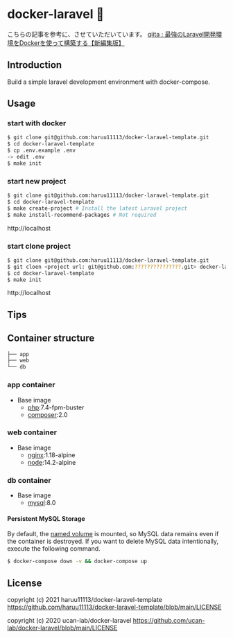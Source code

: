 # docker-laravel 🐳
こちらの記事を参考に、させていただいています。
[qiita : 最強のLaravel開発環境をDockerを使って構築する【新編集版】](https://qiita.com/ucan-lab/items/5fc1281cd8076c8ac9f4#a-laravel%E3%83%97%E3%83%AD%E3%82%B8%E3%82%A7%E3%82%AF%E3%83%88%E3%82%92%E3%83%90%E3%83%BC%E3%82%B8%E3%83%A7%E3%83%B3%E6%8C%87%E5%AE%9A%E3%81%97%E3%81%A6%E6%96%B0%E8%A6%8F%E4%BD%9C%E6%88%90)

## Introduction

Build a simple laravel development environment with docker-compose.

## Usage
### start with docker
```bash
$ git clone git@github.com:haruu11113/docker-laravel-template.git
$ cd docker-laravel-template
$ cp .env.example .env
-> edit .env
$ make init
```

### start new project
```bash
$ git clone git@github.com:haruu11113/docker-laravel-template.git
$ cd docker-laravel-template
$ make create-project # Install the latest Laravel project
$ make install-recommend-packages # Not required
```

http://localhost

### start clone project

```bash
$ git clone git@github.com:haruu11113/docker-laravel-template.git
$ git cloen <project url: git@github.com:???????????????.git> docker-laravel-template/backend
$ cd docker-laravel-template
$ make init
```

http://localhost

## Tips


## Container structure

```bash
├── app
├── web
└── db
```

### app container

- Base image
  - [php](https://hub.docker.com/_/php):7.4-fpm-buster
  - [composer](https://hub.docker.com/_/composer):2.0

### web container

- Base image
  - [nginx](https://hub.docker.com/_/nginx):1.18-alpine
  - [node](https://hub.docker.com/_/node):14.2-alpine

### db container

- Base image
  - [mysql](https://hub.docker.com/_/mysql):8.0

#### Persistent MySQL Storage

By default, the [named volume](https://docs.docker.com/compose/compose-file/#volumes) is mounted, so MySQL data remains even if the container is destroyed.
If you want to delete MySQL data intentionally, execute the following command.

```bash
$ docker-compose down -v && docker-compose up
```

## License
copyright (c) 2021 haruu11113/docker-laravel-template
https://github.com/haruu11113/docker-laravel-template/blob/main/LICENSE

copyright (c) 2020 ucan-lab/docker-laravel
https://github.com/ucan-lab/docker-laravel/blob/main/LICENSE
